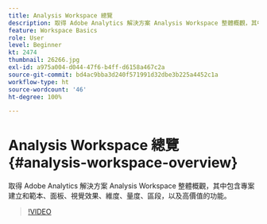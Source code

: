 ```yaml
---
title: Analysis Workspace 總覽
description: 取得 Adobe Analytics 解決方案 Analysis Workspace 整體概觀，其中包含專案建立和範本、面板、視覺效果、維度、量度、區段，以及高價值的功能。
feature: Workspace Basics
role: User
level: Beginner
kt: 2474
thumbnail: 26266.jpg
exl-id: a975a004-d044-47f6-b4ff-d6158a467c2a
source-git-commit: bd4ac9bba3d240f571991d32dbe3b225a4452c1a
workflow-type: ht
source-wordcount: '46'
ht-degree: 100%

---
```


# Analysis Workspace 總覽 {#analysis-workspace-overview}

取得 Adobe Analytics 解決方案 Analysis Workspace 整體概觀，其中包含專案建立和範本、面板、視覺效果、維度、量度、區段，以及高價值的功能。

>[!VIDEO](https://video.tv.adobe.com/v/26266/?quality=12)
